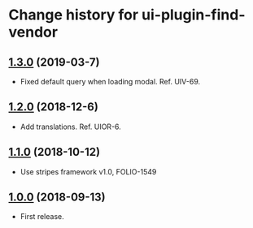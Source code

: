 # Change history for ui-plugin-find-vendor

## [1.3.0](https://github.com/folio-org/ui-plugin-find-vendor/tree/v1.3.0) (2019-03-7)

* Fixed default query when loading modal. Ref. UIV-69.

## [1.2.0](https://github.com/folio-org/ui-plugin-find-vendor/tree/v1.2.0) (2018-12-6)

* Add translations. Ref. UIOR-6.

## [1.1.0](https://github.com/folio-org/ui-plugin-find-vendor/tree/v1.1.0) (2018-10-12)

* Use stripes framework v1.0, FOLIO-1549


## [1.0.0](https://github.com/folio-org/ui-plugin-find-vendor/tree/v1.0.0) (2018-09-13)

* First release.
